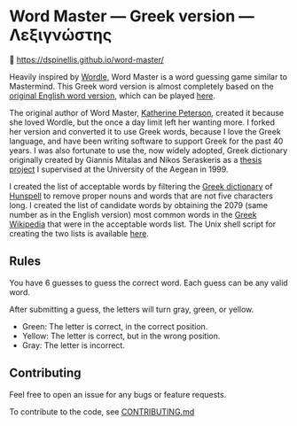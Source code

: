 # Word Master — Greek version — Λεξιγνώστης

🔗 https://dspinellis.github.io/word-master/

Heavily inspired by [Wordle](https://www.powerlanguage.co.uk/wordle/), Word Master is a word guessing game similar to Mastermind.
This Greek word version is almost completely based on the
[original English word version](https://github.com/octokatherine/word-master),
which can be played [here](https://octokatherine.github.io/word-master/).

The original author of Word Master,
[Katherine Peterson](https://github.com/octokatherine),
created it because she loved Wordle,
but the once a day limit left her wanting more.
I forked her version and converted it to use Greek words,
because I love the Greek language,
and have been writing software to support Greek for the past 40 years.
I was also fortunate to use the, now widely adopted, Greek dictionary originally
created by Giannis Mitalas and Nikos Seraskeris as a
[thesis project](https://www2.dmst.aueb.gr/dds/sw/greek/ispell/)
I supervised at the University of the Aegean in 1999.

I created the list of acceptable words by filtering the
[Greek dictionary](https://github.com/LibreOffice/dictionaries/tree/master/el_GR)
of [Hunspell](http://hunspell.github.io/) to remove proper nouns
and words that are not five characters long.
I created the list of candidate words by obtaining the
2079 (same number as in the English version) most common words
in the [Greek Wikipedia](https://el.wikipedia.org/)
that were in the acceptable words list.
The Unix shell script for creating the two lists is
available
[here](https://github.com/dspinellis/word-master/blob/main/src/data/mklists.sh).

## Rules

You have 6 guesses to guess the correct word.
Each guess can be any valid word.

After submitting a guess, the letters will turn gray, green, or yellow.

- Green: The letter is correct, in the correct position.
- Yellow: The letter is correct, but in the wrong position.
- Gray: The letter is incorrect.

## Contributing

Feel free to open an issue for any bugs or feature requests.

To contribute to the code, see [CONTRIBUTING.md](https://github.com/dspinellis/word-master/blob/main/CONTRIBUTING.md)
